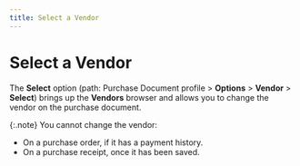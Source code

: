 ```yaml
---
title: Select a Vendor
---
```


# Select a Vendor


The **Select** option (path: Purchase  Document profile > **Options**  > **Vendor** > **Select**)  brings up the **Vendors** browser  and allows you to change the vendor on the purchase document.


{:.note}
You cannot change the vendor:

- On a purchase order,  if it has a payment history.
- On a purchase receipt,  once it has been saved.
